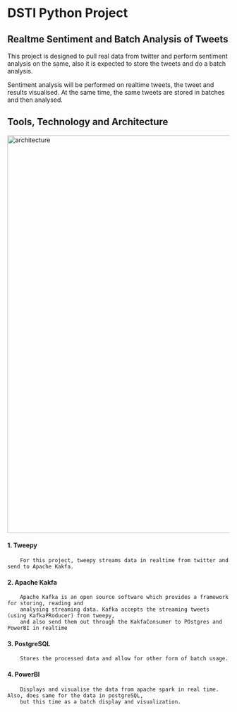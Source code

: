 # DSTI Python Project 


## Realtme Sentiment and Batch Analysis of Tweets
This project is designed to pull real data from twitter and perform sentiment analysis on the same, also it is expected to store the tweets and do a batch analysis. 


Sentiment analysis will be performed on realtime tweets, the tweet and results visualised.  At the same time, the same tweets are stored in batches and then analysed.


## Tools, Technology and Architecture



<img width="900" alt="architecture" src="https://user-images.githubusercontent.com/21452793/91578421-0d641e80-e942-11ea-948e-d3f1de54dc52.PNG">



#### 1. Tweepy
        For this project, tweepy streams data in realtime from twitter and send to Apache Kakfa.
        
#### 2. Apache Kakfa
        Apache Kafka is an open source software which provides a framework for storing, reading and 
        analysing streaming data. Kafka accepts the streaming tweets (using KafkaPRoducer) from tweepy, 
        and also send them out through the KakfaConsumer to POstgres and PowerBI in realtime
        
#### 3. PostgreSQL
        Stores the processed data and allow for other form of batch usage.

#### 4. PowerBI
        Displays and visualise the data from apache spark in real time. Also, does same for the data in postgreSQL, 
        but this time as a batch display and visualization.
      



